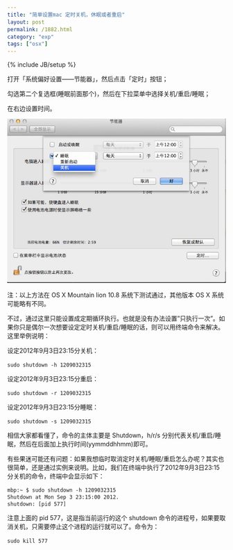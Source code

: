 ```yaml
---
title: "简单设置mac 定时关机，休眠或者重启"
layout: post
permalink: /1882.html
category: "exp"
tags: ["osx"]
---
```

{% include JB/setup %}


打开「系统偏好设置——节能器」，然后点击「定时」按钮；

勾选第二个复选框(睡眠前面那个)，然后在下拉菜单中选择关机/重启/睡眠；

在右边设置时间。


![](/wp-content/uploads/sinapicv2-backup/1882-ww1-large-005V4vEUjw1enuj4pazc5j30ik0dxgn6.jpg)

注：以上方法在 OS X Mountain lion 10.8 系统下测试通过，其他版本 OS X 系统可能略有不同。

不过，通过这里只能设置成定期循环执行。也就是没有办法设置”只执行一次”。如果你只是偶尔一次想要设定定时关机/重启/睡眠的话，则可以用终端命令来解决。这里举例说明：

设定2012年9月3日23:15分关机：
  
  
`sudo shutdown -h 1209032315`
  
设定2012年9月3日23:15分重启：
  
`sudo shutdown -r 1209032315`
  
设定2012年9月3日23:15分睡眠：

`sudo shutdown -s 1209032315`

相信大家都看懂了，命令的主体主要是 Shutdown，h/r/s 分别代表关机/重启/睡眠，然后在后面加上执行时间(yymmddhhmm)即可。

有些果迷可能还有问题：如果我想临时取消定时关机/睡眠/重启怎么办呢？其实也很简单，还是通过实例来说明。比如，我们在终端中执行了2012年9月3日23:15分关机的命令，终端中会显示如下：

```
mbp:~ $ sudo shutdown -h 1209032315
Shutdown at Mon Sep 3 23:15:00 2012.
shutdown: [pid 577]
```

注意上面的 pid 577，这是指当前运行的这个 shutdown 命令的进程号，如果要取消关机，只需要停止这个进程的运行就可以了。命令为：

`sudo kill 577`